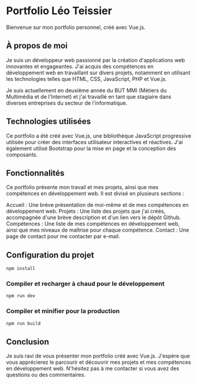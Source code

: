 # Portfolio Léo Teissier

Bienvenue sur mon portfolio personnel, créé avec Vue.js.

## À propos de moi

Je suis un développeur web passionné par la création d'applications web innovantes et engageantes. J'ai acquis des compétences en développement web en travaillant sur divers projets, notamment en utilisant les technologies telles que HTML, CSS, JavaScript, PHP et Vue.js.

Je suis actuellement en deuxième année du BUT MMI (Métiers du Multimédia et de l'Internet) et j'ai travaillé en tant que stagiaire dans diverses entreprises du secteur de l'informatique.

## Technologies utilisées

Ce portfolio a été créé avec Vue.js, une bibliothèque JavaScript progressive utilisée pour créer des interfaces utilisateur interactives et réactives. J'ai également utilisé Bootstrap pour la mise en page et la conception des composants.

## Fonctionnalités

Ce portfolio présente mon travail et mes projets, ainsi que mes compétences en développement web. Il est divisé en plusieurs sections :

Accueil : Une brève présentation de moi-même et de mes compétences en développement web.
Projets : Une liste des projets que j'ai créés, accompagnée d'une brève description et d'un lien vers le dépôt Github.
Compétences : Une liste de mes compétences en développement web, ainsi que mes niveaux de maîtrise pour chaque compétence.
Contact : Une page de contact pour me contacter par e-mail.


## Configuration du projet

```sh
npm install
```

### Compiler et recharger à chaud pour le développement

```sh
npm run dev
```

### Compiler et minifier pour la production

```sh
npm run build
```

## Conclusion

Je suis ravi de vous présenter mon portfolio créé avec Vue.js. J'espère que vous apprécierez le parcourir et découvrir mes projets et mes compétences en développement web. N'hésitez pas à me contacter si vous avez des questions ou des commentaires.

